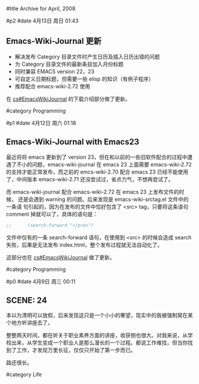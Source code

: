 
#title Archive for April, 2008

#p2
#date 4月13日 周日 01:43

## Emacs-Wiki-Journal 更新

- 解决发布 Category 目录文件时产生日历及插入日历出错的问题
- 为 Category 目录文件的最新条目加入月份标题
- 同时兼容 EMACS version 22，23
- 可自定义日期标题，但需要一些 elisp 的知识（有例子程序）
- 推荐配合 emacs-wiki-2.72 使用

在 [cs#EmacsWikiJournal](cs#EmacsWikiJournal) 的下载介绍部分做了更新。

#category Programming

<!-- date: 2008-04-13T01:43:08+0800 -->



#p1
#date 4月12日 周六 01:18

## Emacs-Wiki-Journal with Emacs23

最近将将 emacs 更新到了 version 23，但在和以前的一些旧软件配合的过程中遭
遇了不小的问题，emacs-wiki-journal 在 emacs 23 上面需要 emacs-wiki-2.72
的支持才能正常发布，而之前的 emcs-wiki-2.70 配合 emacs 23 已经不能使用
了，中间版本 emacs-wiki-2.71 还没尝试过，省点力气，不想再尝试了。

而 emacs-wiki-journal 配合 emacs-wiki-2.72 在 emacs 23 上发布文件的时候，
还是会遇到 warning 的问题。后来发现是 emacs-wiki-srctag.el 文件中的一条语
句引起的，因为在发布的文件中恰好包含了 &#60;src&#62; tag，只要将这条语句
comment 掉就可以了，具体的语句是：

```lisp
;;      (search-forward "</pre>")
```

文件中仅有的一条 search-forward 语句，在使用到 &#60;src&#62; 的时候会造成
search 失败，后果是无法发布 index.html，整个发布过程就无法自动化了。

这部分也在 [cs#EmacsWikiJournal](cs#EmacsWikiJournal) 做了更新。

#category Programming

<!-- date: 2008-04-12T01:18:36+0800 -->



#p0
#date 4月9日 周三 00:11

## SCENE: 24

本以为清明可以放假，后来发现这只是一个小小的奢望，现实中的我被强制窝在某
个地方听讲座去了。

整整两天时间，都在听关于职业素养方面的讲座，收获倒也很大。对我来说，从学
校出来，从学生变成一个职业人是那么漫长的一个过程。都说工作难找，但当你找
到了工作，才发现万里长征，仅仅只开始了第一步而已。

路还很长。

#category Life

<!-- date: 2008-04-09T00:11:09+0800 -->



